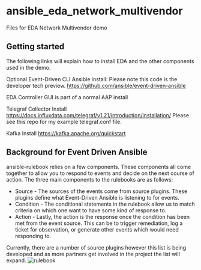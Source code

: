 # ansible_eda_network_multivendor

Files for EDA Network Multivendor demo

## Getting started

The following links will explain how to install EDA and the other components used in the demo.

Optional Event-Driven CLI Ansible install:
Please note this code is the developer tech preview.
https://github.com/ansible/event-driven-ansible

EDA Controller GUI is part of a normal AAP install

Telegraf Collector Install
https://docs.influxdata.com/telegraf/v1.21/introduction/installation/
Please see this repo for my example telegraf.conf file.

Kafka Install
https://kafka.apache.org/quickstart

## Background for Event Driven Ansible
ansible-rulebook relies on a few components. These components all come together to allow you to respond to events and decide on the next course of action. The three main components to the rulebooks are as follows:

* Source - The sources of the events come from source plugins. These plugins define what    Event-Driven Ansible is listening to for events.
* Condition - The conditional statements in the rulebook allow us to match criteria on which one want to have some kind of response to.
* Action - Lastly, the action is the response once the condition has been met from the event source. This can be to trigger remediation, log a ticket for observation, or generate other events which would need responding to.

Currently, there are a number of source plugins however this list is being developed and as more partners get involved in the project the list will expand.
![rulebook](../images/rulebook.png)
